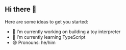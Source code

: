 ## Hi there 👋

Here are some ideas to get you started:

- 🔭 I’m currently working on building a toy interpreter
- 🌱 I’m currently learning TypeScript
- 😄 Pronouns: he/him
